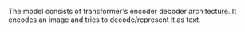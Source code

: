 The model consists of transformer's encoder decoder architecture. It encodes an image and tries to decode/represent it as text.

